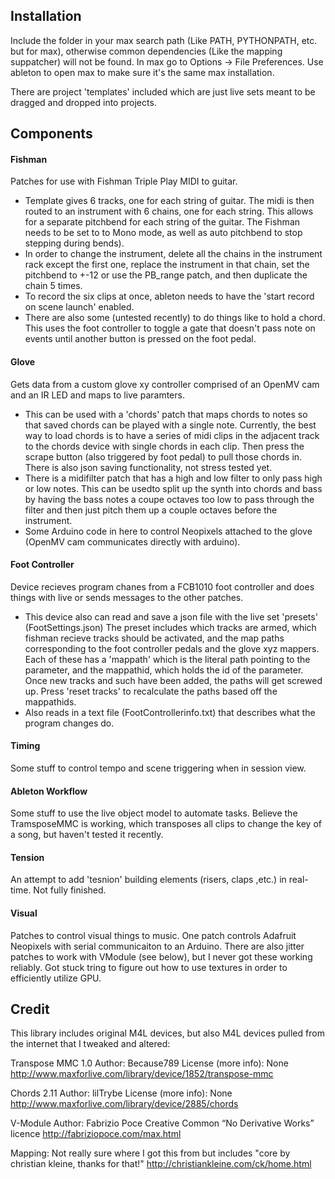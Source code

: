 
## Installation

Include the folder in your max search path (Like PATH, PYTHONPATH, etc. but for max), otherwise common dependencies (Like the mapping suppatcher) will not be found. In max go to Options -> File Preferences. Use ableton to open max to make sure it's the same max installation. 

There are project 'templates' included which are just live sets meant to be dragged and dropped into projects.

## Components

#### Fishman

Patches for use with Fishman Triple Play MIDI to guitar.  

* Template gives 6 tracks, one for each string of guitar. The midi is then routed to an instrument with 6 chains, one for each string. This allows for a separate pitchbend for each string of the guitar. The Fishman needs to be set to to Mono mode, as well as auto pitchbend to stop stepping during bends). 
* In order to change the instrument, delete all the chains in the instrument rack except the first one, replace the instrument in that chain, set the pitchbend to +-12 or use the PB_range patch, and then duplicate the chain 5 times. 
* To record the six clips at once, ableton needs to have the 'start record on scene launch' enabled. 
* There are also some (untested recently) to do things like to hold a chord. This uses the foot controller to toggle a gate that doesn't pass note on events until another button is pressed on the foot pedal.

#### Glove

Gets data from a custom glove xy controller comprised of an OpenMV cam and an IR LED and maps to live paramters. 


* This can be used with a 'chords' patch that maps chords to notes so that saved chords can be played with a single note. Currently, the best way to load chords is to have a series of midi clips in the adjacent track to the chords device with single chords in each clip. Then press the scrape button (also triggered by foot pedal) to pull those chords in. There is also json saving functionality, not stress tested yet. 
* There is a midifilter patch that has a high and low filter to only pass high or low notes. This can be usedto split up the synth into chords and bass by having the bass notes a coupe octaves too low to pass through the filter and then just pitch them up a couple octaves before the instrument.
* Some Arduino code in here to control Neopixels attached to the glove (OpenMV cam communicates directly with arduino).

#### Foot Controller

Device recieves program chanes from a FCB1010 foot controller and does things with live or sends messages to the other patches. 

* This device also can read and save a json file with the live set 'presets' (FootSettings.json) The preset includes which tracks are armed, which fishman recieve tracks should be activated, and the map paths corresponding to the foot controller pedals and the glove xyz mappers. Each of these has a 'mappath' which is the literal path pointing to the parameter, and the mappathid, which holds the id of the parameter. Once new tracks and such have been added, the paths will get screwed up. Press 'reset tracks' to recalculate the paths based off the mappathids. 
* Also reads in a text file (FootControllerinfo.txt) that describes what the program changes do. 

#### Timing 

Some stuff to control tempo and scene triggering when in session view. 

#### Ableton Workflow 

Some stuff to use the live object model to automate tasks. Believe the TramsposeMMC is working, which transposes all clips to change the key of a song, but haven't tested it recently. 

#### Tension

An attempt to add 'tesnion' building elements (risers, claps ,etc.) in real-time. Not fully finished.

#### Visual

Patches to control visual things to music. One patch controls Adafruit Neopixels with serial communicaiton to an Arduino. There are also jitter patches to work with VModule (see below), but I never got these working reliably. Got stuck tring to figure out how to use textures in order to efficiently utilize GPU.

## Credit

This library includes original M4L devices, but also M4L devices pulled from the internet that I tweaked and altered: 

Transpose MMC 1.0
Author:	Because789
License (more info):	None
http://www.maxforlive.com/library/device/1852/transpose-mmc

Chords 2.11
Author:	lilTrybe
License (more info):	None
http://www.maxforlive.com/library/device/2885/chords

V-Module
Author:	Fabrizio Poce
Creative Common “No Derivative Works” licence
http://fabriziopoce.com/max.html

Mapping: Not really sure where I got this from but includes "core by christian kleine, thanks for that!"
http://christiankleine.com/ck/home.html
